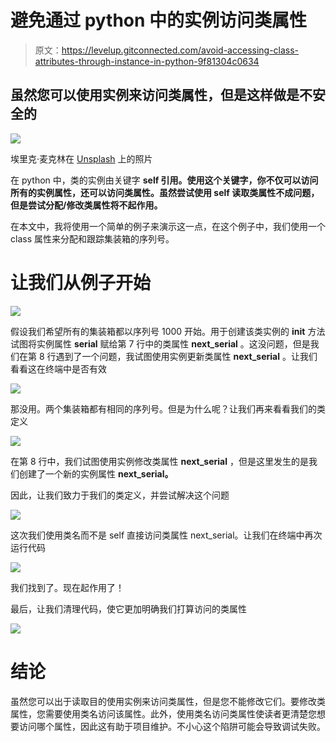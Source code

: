 # 避免通过 python 中的实例访问类属性

> 原文：<https://levelup.gitconnected.com/avoid-accessing-class-attributes-through-instance-in-python-9f81304c0634>

## 虽然您可以使用实例来访问类属性，但是这样做是不安全的

![](img/1553b55479059ed974c31f294642dc88.png)

埃里克·麦克林在 [Unsplash](https://unsplash.com/photos/NpQSc0DzvBg) 上的照片

在 python 中，类的实例由关键字 **self 引用。使用这个关键字，你不仅可以访问所有的实例属性，还可以访问类属性。虽然尝试使用 self 读取类属性不成问题，但是尝试分配/修改类属性将不起作用。**

在本文中，我将使用一个简单的例子来演示这一点，在这个例子中，我们使用一个 class 属性来分配和跟踪集装箱的序列号。

# 让我们从例子开始

![](img/d730e25c4ae867c7f6b34aae97b610f8.png)

假设我们希望所有的集装箱都以序列号 1000 开始。用于创建该类实例的 **__init__** 方法试图将实例属性 **serial** 赋给第 7 行中的类属性 **next_serial** 。这没问题，但是我们在第 8 行遇到了一个问题，我试图使用实例更新类属性 **next_serial** 。让我们看看这在终端中是否有效

![](img/355a6e3915ae0c79924c272c5e7ba1f5.png)

那没用。两个集装箱都有相同的序列号。但是为什么呢？让我们再来看看我们的类定义

![](img/7e481b81eb8e341f2cb83836cf91e35d.png)

在第 8 行中，我们试图使用实例修改类属性 **next_serial** ，但是这里发生的是我们创建了一个新的实例属性 **next_serial。**

因此，让我们致力于我们的类定义，并尝试解决这个问题

![](img/6f1d19b49b5a662c81cfb43443c4ac76.png)

这次我们使用类名而不是 self 直接访问类属性 next_serial。让我们在终端中再次运行代码

![](img/7ae36b4ec631a22b0dfa36bbeed3d484.png)

我们找到了。现在起作用了！

最后，让我们清理代码，使它更加明确我们打算访问的类属性

![](img/a9c7034f030dc5362b8f7657a0dd1e3a.png)

# 结论

虽然您可以出于读取目的使用实例来访问类属性，但是您不能修改它们。要修改类属性，您需要使用类名访问该属性。此外，使用类名访问类属性使读者更清楚您想要访问哪个属性，因此这有助于项目维护。不小心这个陷阱可能会导致调试失败。